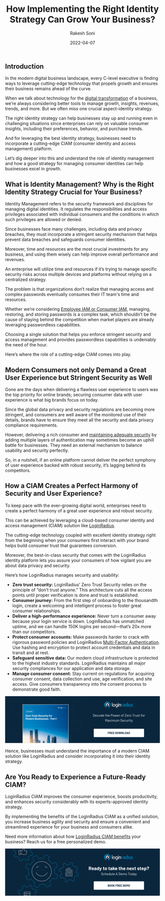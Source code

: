 ﻿---
title: "How Implementing the Right Identity Strategy Can Grow Your Business?"
date: "2022-04-07"
coverImage: "id-strategy.jpg"
tags: ["identity management", "authentication", "digital transformation"] 
author: "Rakesh Soni"
description: "The right identity strategy can help businesses stay up and running even in challenging situations since enterprises can rely on valuable consumer insights, including their preferences, behavior, and purchase trends. Let’s understand the role of identity management and how a good strategy for managing consumer identities can help businesses excel in growth."
metadescription: "Identity management isn’t a luxury; it’s an absolute necessity. Learn more about the business benefits of incorporating a CIAM in your identity strategy."
metatitle: "How to Grow Your Business with the Right Identity Strategy?"
---

## Introduction

In the modern digital business landscape, every C-level executive is finding ways to leverage cutting-edge technology that propels growth and ensures their business remains ahead of the curve. 

When we talk about technology for the [digital transformation](https://www.loginradius.com/blog/identity/what-is-digital-transformation/) of a business, we’re always considering better tools to manage growth, insights, revenues, trends, and more. But we often miss one crucial aspect-identity strategy. 

The right identity strategy can help businesses stay up and running even in challenging situations since enterprises can rely on valuable consumer insights, including their preferences, behavior, and purchase trends. 

And for leveraging the best identity strategy, businesses need to incorporate a cutting-edge CIAM (consumer identity and access management) platform. 

Let’s dig deeper into this and understand the role of identity management and how a good strategy for managing consumer identities can help businesses excel in growth. 


## What is Identity Management? Why is the Right Identity Strategy Crucial for Your Business? 

Identity Management refers to the security framework and disciplines for managing digital identities. It regulates the responsibilities and access privileges associated with individual consumers and the conditions in which such privileges are allowed or denied.

Since businesses face many challenges, including data and privacy breaches, they must incorporate a stringent security mechanism that helps prevent data breaches and safeguards consumer identities. 

 

Moreover, time and resources are the most crucial investments for any business, and using them wisely can help improve overall performance and revenues. 

An enterprise will utilize time and resources if it’s trying to manage specific security risks across multiple devices and platforms without relying on a centralized strategy.

The problem is that organizations don’t realize that managing access and complex passwords eventually consumes their IT team's time and resources.

Whether we’re considering [Employee IAM or Consumer IAM](https://www.loginradius.com/blog/identity/iam-vs-ciam/), managing, restoring, and storing passwords is a complex task, which shouldn’t be the cause of staying behind the competition when market players are already leveraging passwordless capabilities.

Choosing a single solution that helps you enforce stringent security and access management and provides passwordless capabilities is undeniably the need of the hour. 

Here’s where the role of a cutting-edge CIAM comes into play. 


## Modern Consumers not only Demand a Great User Experience but Stringent Security as Well

Gone are the days when delivering a flawless user experience to users was the top priority for online brands; securing consumer data with user experience is what big brands focus on today. 

Since the global data privacy and security regulations are becoming more stringent, and consumers are well aware of the monitored use of their details, brands have to ensure they meet all the security and data privacy compliance requirements. 

However, delivering a rich consumer and [maintaining adequate security](https://www.loginradius.com/blog/identity/maintaining-quality-data-security-practices/) by adding multiple layers of authentication may sometimes become an uphill battle for businesses. They need an external mechanism to balance usability and security perfectly.

So, in a nutshell, if an online platform cannot deliver the perfect symphony of user experience backed with robust security, it’s lagging behind its competitors. 


## How a CIAM Creates a Perfect Harmony of Security and User Experience?

To keep pace with the ever-growing digital world, enterprises need to create a perfect harmony of a great user experience and robust security.

This can be achieved by leveraging a cloud-based consumer identity and access management (CIAM) solution like [LoginRadius](https://www.loginradius.com/).

The cutting-edge technology coupled with excellent identity strategy right from the beginning when your consumers first interact with your brand helps build consumer trust that guarantees conversion.

Moreover, the best-in-class security that comes with the LoginRadius identity platform lets you assure your consumers of how vigilant you are about data privacy and security.

Here’s how LoginRadius manages security and usability:

* **Zero trust security:**  LoginRadius’ Zero Trust Security relies on the principle of “don’t trust anyone.” This architecture cuts all the access points until proper verification is done and trust is established.
* **Consumer journey:** From the first step of onboarding to the thousandth login, create a welcoming and intelligent process to foster great consumer relationships.
* **Deliver a high-performance experience:** Never turn a consumer away because your login service is down. LoginRadius has unmatched uptime, and we can handle 150K logins per second—that’s 20x more than our competitors.
* **Protect consumer accounts:** Make passwords harder to crack with rigorous password policies and LoginRadius [Multi-Factor Authentication](https://www.loginradius.com/multi-factor-authentication/). Use hashing and encryption to protect account credentials and data in transit and at rest.
* **Safeguard sensitive data:** Our modern cloud infrastructure is protected to the highest industry standards. LoginRadius maintains all major security compliances for our application and data storage.
* **Manage consumer consent:** Stay current on regulations for acquiring consumer consent, data collection and use, age verification, and site access. Give consumers transparency into the consent process to demonstrate good faith.

[![WP-zero-trust-1](WP-zero-trust-1.png)](https://www.loginradius.com/resource/zero-trust-security/)

Hence, businesses must understand the importance of a modern CIAM solution like LoginRadius and consider incorporating it into their identity strategy.


## Are You Ready to Experience a Future-Ready CIAM?

LoginRadius CIAM  improves the consumer experience, boosts productivity, and enhances security considerably  with its experts-approved identity strategy.

By implementing the benefits of the LoginRadius CIAM as a unified solution, you increase business agility and security and ensure a convenient and streamlined experience for your business and consumers alike.

Need more information about how [LoginRadius CIAM benefits](https://www.loginradius.com/blog/identity/loginradius-private-cloud-ciam-benefits/) your business? Reach us for a free personalized demo.


[![book-a-demo-loginradius](../../assets/book-a-demo-loginradius.png)](https://www.loginradius.com/book-a-demo/)